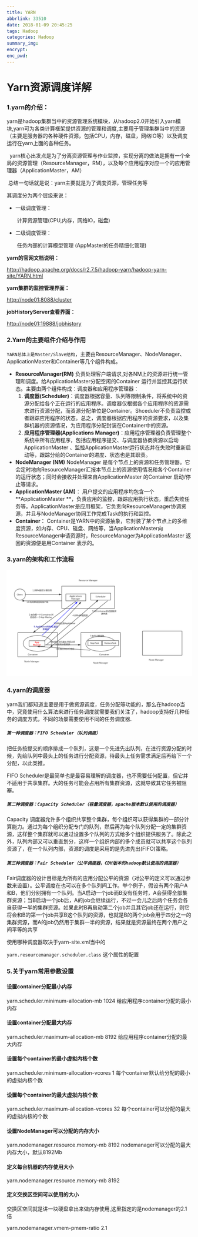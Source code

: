 ```yaml
---
title: YARN
abbrlink: 33510
date: 2018-01-09 20:45:25
tags: Hadoop
categories: Hadoop
summary_img:
encrypt:
enc_pwd:
---
```


# Yarn资源调度详解

### 1.**yarn**的介绍：

​	yarn是hadoop集群当中的资源管理系统模块，从hadoop2.0开始引入yarn模块,yarn可为各类计算框架提供资源的管理和调度,主要用于管理集群当中的资源（主要是服务器的各种硬件资源，包括CPU，内存，磁盘，网络IO等）以及调度运行在yarn上面的各种任务。

  	 yarn核心出发点是为了分离资源管理与作业监控，实现分离的做法是拥有一个全局的资源管理（ResourceManager，RM），以及每个应用程序对应一个的应用管理器（ApplicationMaster，AM） 

​	总结一句话就是说：yarn主要就是为了调度资源，管理任务等

其调度分为两个层级来说：

- 一级调度管理：

  ​	计算资源管理(CPU,内存，网络IO，磁盘)

- 二级调度管理：

  ​	任务内部的计算模型管理  (AppMaster的任务精细化管理)

**yarn的官网文档说明：**

<http://hadoop.apache.org/docs/r2.7.5/hadoop-yarn/hadoop-yarn-site/YARN.html>

**yarn集群的监控管理界面：**

<http://node01:8088/cluster>

**jobHistoryServer查看界面：**

<http://node01:19888/jobhistory>

### 2.**Yarn的**主要组件介绍与作用

  `YARN总体上是Master/Slave结构`，主要由ResourceManager、NodeManager、 ApplicationMaster和Container等几个组件构成。

- **ResourceManager(RM)** 
  负责处理客户端请求,对各NM上的资源进行统一管理和调度。给ApplicationMaster分配空闲的Container 运行并监控其运行状态。主要由两个组件构成：调度器和应用程序管理器：
  1. **调度器(Scheduler)**：调度器根据容量、队列等限制条件，将系统中的资源分配给各个正在运行的应用程序。调度器仅根据各个应用程序的资源需求进行资源分配，而资源分配单位是Container。Shceduler不负责监控或者跟踪应用程序的状态。总之，调度器根据应用程序的资源要求，以及集群机器的资源情况，为应用程序分配封装在Container中的资源。 
  2. **应用程序管理器(Applications Manager)**：应用程序管理器负责管理整个系统中所有应用程序，包括应用程序提交、与调度器协商资源以启动ApplicationMaster 、监控ApplicationMaster运行状态并在失败时重新启动等，跟踪分给的Container的进度、状态也是其职责。
- **NodeManager (NM)** 
  NodeManager 是每个节点上的资源和任务管理器。它会定时地向ResourceManager汇报本节点上的资源使用情况和各个Container的运行状态；同时会接收并处理来自ApplicationMaster 的Container 启动/停止等请求。
- **ApplicationMaster (AM)**： 
  用户提交的应用程序均包含一个**ApplicationMaster **，负责应用的监控，跟踪应用执行状态，重启失败任务等。ApplicationMaster是应用框架，它负责向ResourceManager协调资源，并且与NodeManager协同工作完成Task的执行和监控。
- **Container**： 
  Container是YARN中的资源抽象，它封装了某个节点上的多维度资源，如内存、CPU、磁盘、网络等，当ApplicationMaster向ResourceManager申请资源时，ResourceManager为ApplicationMaster 返回的资源便是用Container 表示的。

### 3.**yarn**的架构和工作流程

 ![img](/images/yarn/4-yarn的工作流程.jpg)

### 4.yarn的调度器

yarn我们都知道主要是用于做资源调度，任务分配等功能的，那么在hadoop当中，究竟使用什么算法来进行任务调度就需要我们关注了，hadoop支持好几种任务的调度方式，不同的场景需要使用不同的任务调度器.

##### `第一种调度器：FIFO Scheduler（队列调度）`

把任务按提交的顺序排成一个队列，这是一个先进先出队列，在进行资源分配的时候，先给队列中最头上的任务进行分配资源，待最头上任务需求满足后再给下一个分配，以此类推。

FIFO Scheduler是最简单也是最容易理解的调度器，也不需要任何配置，但它并不适用于共享集群。大的任务可能会占用所有集群资源，这就导致其它任务被阻塞。	 

##### `第二种调度器：Capacity Scheduler（容量调度器，apache版本默认使用的调度器）`

Capacity 调度器允许多个组织共享整个集群，每个组织可以获得集群的一部分计算能力。通过为每个组织分配专门的队列，然后再为每个队列分配一定的集群资源，这样整个集群就可以通过设置多个队列的方式给多个组织提供服务了。除此之外，队列内部又可以垂直划分，这样一个组织内部的多个成员就可以共享这个队列资源了，在一个队列内部，资源的调度是采用的是先进先出(FIFO)策略。 

##### `第三种调度器：Fair Scheduler（公平调度器，CDH版本的hadoop默认使用的调度器）`

Fair调度器的设计目标是为所有的应用分配公平的资源（对公平的定义可以通过参数来设置）。公平调度在也可以在多个队列间工作。举个例子，假设有两个用户A和B，他们分别拥有一个队列。当A启动一个job而B没有任务时，A会获得全部集群资源；当B启动一个job后，A的job会继续运行，不过一会儿之后两个任务会各自获得一半的集群资源。如果此时B再启动第二个job并且其它job还在运行，则它将会和B的第一个job共享B这个队列的资源，也就是B的两个job会用于四分之一的集群资源，而A的job仍然用于集群一半的资源，结果就是资源最终在两个用户之间平等的共享 

使用哪种调度器取决于yarn-site.xml当中的

`yarn.resourcemanager.scheduler.class`  这个属性的配置

### 5.**关于**yarn常用参数设置

#### 设置container分配**最小内存**

 yarn.scheduler.minimum-allocation-mb	  1024   给应用程序container分配的最小内存

#### 设置container分配**最大内存**

 yarn.scheduler.maximum-allocation-mb	  8192	给应用程序container分配的最大内存

#### 设置每个**container的**最小**虚拟内核个数**

yarn.scheduler.minimum-allocation-vcores	  1	  每个container默认给分配的最小的虚拟内核个数

#### 设置每个container的最大虚拟内核个数

  yarn.scheduler.maximum-allocation-vcores	  32  每个container可以分配的最大的虚拟内核的个数

#### 设置NodeManager可以分配的内存大小

yarn.nodemanager.resource.memory-mb   8192  nodemanager可以分配的最大内存大小，默认8192Mb

#### 定义每台机器的内存使用大小

 yarn.nodemanager.resource.memory-mb  8192

#### 定义交换区空间可以使用的大小

 交换区空间就是讲一块硬盘拿出来做内存使用,这里指定的是nodemanager的2.1倍

yarn.nodemanager.vmem-pmem-ratio   2.1  